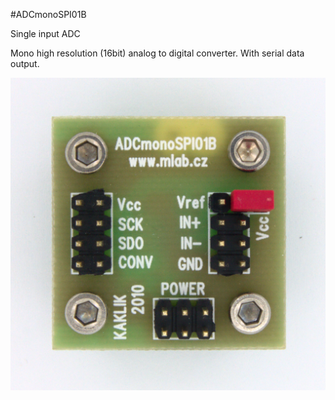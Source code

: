 <!--- PrjInfo ---> <!--- Please remove this line after manually editing --->
<!--- 00a56be08b96043df9e37d6aff7b6990 --->
<!--- Created:20170111-16:38: ---> 
<!--- Author:Mlab: ---> 
<!--- AuthorEmail:mlab@mlab.cz: ---> 
<!--- Tags:imported: ---> 
<!--- Ust:http://www.ust.cz/shop/product_info.php?cPath=22_37&products_id=85: ---> 
<!--- Name:ADCmonoSPI01B: --->
#ADCmonoSPI01B 
<!--- LongName --->
Single input ADC
<!--- ELongName ---> 

<!--- Lead --->
Mono high resolution (16bit) analog to digital converter. With serial data output.
<!--- ELead ---> 

![LeadImg](DOC/SRC/img/ADCmonoSPI01B_Top_Big.JPG) 


​
​
<!--- Description --->
<!--- EDescription --->
<!--- Content --->
<!--- EContent --->
            